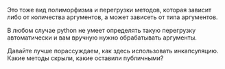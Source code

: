 Это тоже вид полиморфизма и перегрузки методов, которая зависит либо от количества аргументов, 
а может зависеть от типа аргументов.

В любом случае python не умеет определять такую перегрузку автоматически и 
вам вручную нужно обрабатывать аргументы.


Давайте лучше порассуждаем, как здесь использовать инкапсуляцию.
Какие методы скрыли, какие оставили публичными?
